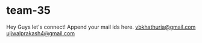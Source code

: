 # team-35
Hey Guys let's connect! Append your mail ids here.
vbkhathuria@gmail.com
ujjwalprakash4@gmail.com
